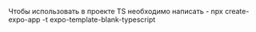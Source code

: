 Чтобы использовать в проекте TS необходимо написать - npx create-expo-app -t expo-template-blank-typescript